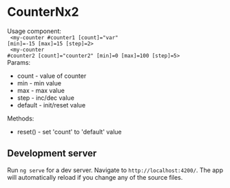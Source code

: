 # CounterNx2

Usage component: <br/>
<code>
 <my-counter #counter1 [count]="var" [min]=-15 [max]=15 [step]=2></my-counter>
 <br/>
 <my-counter #counter2 [count]="counter2" [min]=0 [max]=100 [step]=5></my-counter>
</code>
Params:

* count - value of counter
* min - min value
* max - max value
* step - inc/dec value
* default - init/reset value
  
 Methods:
 * reset() - set 'count' to 'default' value
  

## Development server

Run `ng serve` for a dev server. Navigate to `http://localhost:4200/`. The app will automatically reload if you change any of the source files.

